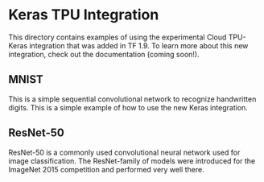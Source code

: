 # Keras TPU Integration #

This directory contains examples of using the experimental Cloud TPU-Keras
integration that was added in TF 1.9. To learn more about this new integration,
check out the documentation (coming soon!).

## MNIST ##

This is a simple sequential convolutional network to recognize handwritten
digits. This is a simple example of how to use the new Keras integration.

## ResNet-50 ##

ResNet-50 is a commonly used convolutional neural network used for image
classification. The ResNet-family of models were introduced for the ImageNet
2015 competition and performed very well there.

